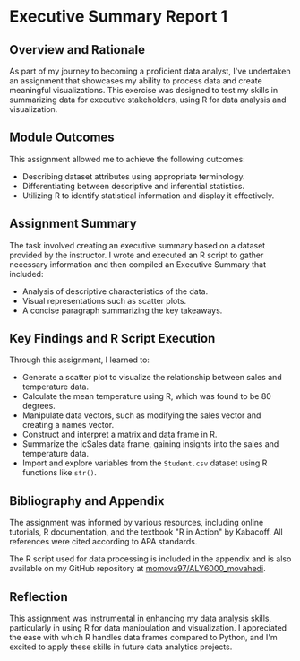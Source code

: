 # Executive Summary Report 1

## Overview and Rationale

As part of my journey to becoming a proficient data analyst, I've undertaken an assignment that showcases my ability to process data and create meaningful visualizations. This exercise was designed to test my skills in summarizing data for executive stakeholders, using R for data analysis and visualization.

## Module Outcomes

This assignment allowed me to achieve the following outcomes:

- Describing dataset attributes using appropriate terminology.
- Differentiating between descriptive and inferential statistics.
- Utilizing R to identify statistical information and display it effectively.

## Assignment Summary

The task involved creating an executive summary based on a dataset provided by the instructor. I wrote and executed an R script to gather necessary information and then compiled an Executive Summary that included:

- Analysis of descriptive characteristics of the data.
- Visual representations such as scatter plots.
- A concise paragraph summarizing the key takeaways.

## Key Findings and R Script Execution

Through this assignment, I learned to:

- Generate a scatter plot to visualize the relationship between sales and temperature data.
- Calculate the mean temperature using R, which was found to be 80 degrees.
- Manipulate data vectors, such as modifying the sales vector and creating a names vector.
- Construct and interpret a matrix and data frame in R.
- Summarize the icSales data frame, gaining insights into the sales and temperature data.
- Import and explore variables from the `Student.csv` dataset using R functions like `str()`.

## Bibliography and Appendix

The assignment was informed by various resources, including online tutorials, R documentation, and the textbook "R in Action" by Kabacoff. All references were cited according to APA standards.

The R script used for data processing is included in the appendix and is also available on my GitHub repository at [momova97/ALY6000_movahedi](https://github.com/momova97/ALY6000_movahedi).

## Reflection

This assignment was instrumental in enhancing my data analysis skills, particularly in using R for data manipulation and visualization. I appreciated the ease with which R handles data frames compared to Python, and I'm excited to apply these skills in future data analytics projects.
